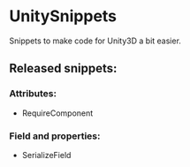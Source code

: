 # UnitySnippets
Snippets to make code for Unity3D a bit easier.

## Released snippets:

### Attributes:
* RequireComponent

### Field and properties:
* SerializeField
